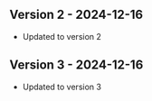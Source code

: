 ## Version 2 - 2024-12-16
- Updated to version 2

## Version 3 - 2024-12-16
- Updated to version 3

